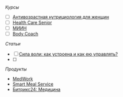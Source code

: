 *Курсы*
- [ ] [Антивозрастная нутрициология для женщин](https://nutrition-university.com/practic_antiag_nutr)
- [ ] [Health Care Senior](https://x-clinic.ru/programs/zdrav/health-care-senior/)
- [ ] [МИИН](https://miin.ru/)
- [ ] [Body Coach](https://nutritionist.bodycoach.pro/)

*Статьи*
- [ ] [Сила воли: как устроена и как ею управлять?](https://habr.com/ru/companies/scione/articles/406983/)
- [ ] 

*Продукты*
- [MedWork](https://www.medwork.ru/)
- [Smart Meal Service](https://smartmealservice.ru/)
- [Битрикс24: Медицина](https://medicine.bitrix24.ru/medicine/) 